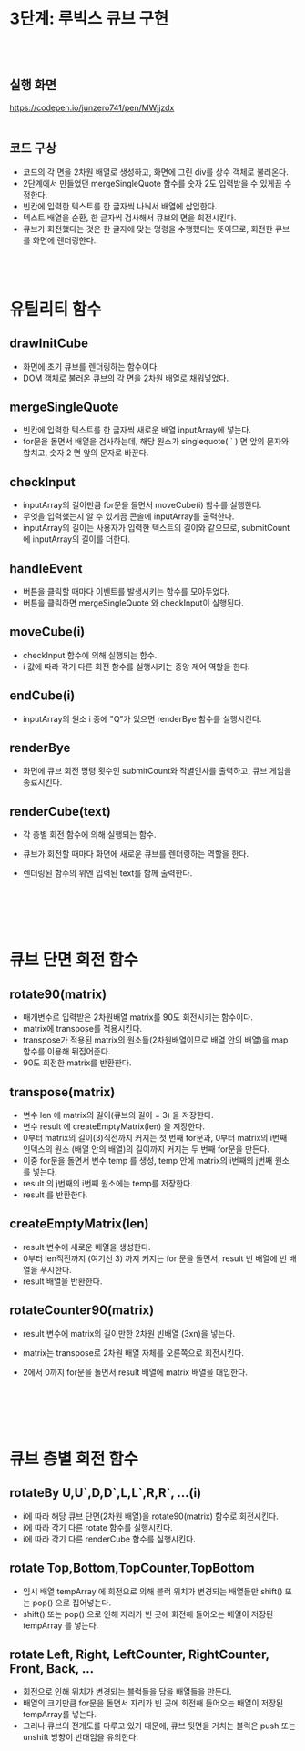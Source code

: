 # 3단계: 루빅스 큐브 구현
</br></br>
## 실행 화면
https://codepen.io/junzero741/pen/MWjjzdx
</br></br>
## 코드 구상
  * 코드의 각 면을 2차원 배열로 생성하고, 화면에 그린 div를 상수 객체로 불러온다.
  * 2단계에서 만들었던 mergeSingleQuote 함수를 숫자 2도 입력받을 수 있게끔 수정한다.
  * 빈칸에 입력한 텍스트를 한 글자씩 나눠서 배열에 삽입한다.
  * 텍스트 배열을 순환, 한 글자씩 검사해서 큐브의 면을 회전시킨다. 
  * 큐브가 회전했다는 것은 한 글자에 맞는 명령을 수행했다는 뜻이므로, 회전한 큐브를 화면에 렌더링한다.
   </br></br>
 </br></br>
# 유틸리티 함수

 ## drawInitCube 
 * 화면에 초기 큐브를 렌더링하는 함수이다.
 * DOM 객체로 불러온 큐브의 각 면을 2차원 배열로 채워넣었다.

 ## mergeSingleQuote
 * 빈칸에 입력한 텍스트를 한 글자씩 새로운 배열 inputArray에 넣는다.
 * for문을 돌면서 배열을 검사하는데, 해당 원소가 singlequote( \` ) 면 앞의 문자와 합치고, 숫자 2 면 앞의 문자로 바꾼다.

 ## checkInput
 * inputArray의 길이만큼 for문을 돌면서 moveCube(i) 함수를 실행한다.
 * 무엇을 입력했는지 알 수 있게끔 콘솔에 inputArray를 출력한다.
 * inputArray의 길이는 사용자가 입력한 텍스트의 길이와 같으므로, submitCount에 inputArray의 길이를 더한다.

 ## handleEvent
 * 버튼을 클릭할 때마다 이벤트를 발생시키는 함수를 모아두었다.
 * 버튼을 클릭하면 mergeSingleQuote 와 checkInput이 실행된다.

 ## moveCube(i)
 * checkInput 함수에 의해 실행되는 함수.
 * i 값에 따라 각기 다른 회전 함수를 실행시키는 중앙 제어 역할을 한다.


 ## endCube(i)
 * inputArray의 원소 i 중에 "Q"가 있으면 renderBye 함수를 실행시킨다.

 ## renderBye
 * 화면에 큐브 회전 명령 횟수인 submitCount와 작별인사를 출력하고, 큐브 게임을 종료시킨다.

 ## renderCube(text)
 * 각 층별 회전 함수에 의해 실행되는 함수.
 * 큐브가 회전할 때마다 화면에 새로운 큐브를 렌더링하는 역할을 한다.
 * 렌더링된 함수의 위엔 입력된 text를 함께 출력한다.


   </br></br> </br></br>
 # 큐브 단면 회전 함수

 ## rotate90(matrix)
 * 매개변수로 입력받은 2차원배열 matrix를 90도 회전시키는 함수이다.
 * matrix에 transpose를 적용시킨다.
 * transpose가 적용된 matrix의 원소들(2차원배열이므로 배열 안의 배열)을 map 함수를 이용해 뒤집어준다.
 * 90도 회전한 matrix를 반환한다.

 ## transpose(matrix)
 * 변수 len 에 matrix의 길이(큐브의 길이 = 3) 을 저장한다.
 * 변수 result 에 createEmptyMatrix(len) 을 저장한다.
 * 0부터 matrix의 길이(3)직전까지 커지는 첫 번째 for문과, 0부터 matrix의 i번째 인덱스의 원소 (배열 안의 배열)의 길이까지 커지는 두 번째 for문을 만든다.
 * 이중 for문을 돌면서 변수 temp 를 생성, temp 안에 matrix의 i번째의 j번째 원소를 넣는다.
 * result 의 j번째의 i번째 원소에는 temp를 저장한다.
 * result 를 반환한다.

 ## createEmptyMatrix(len)
 * result 변수에 새로운 배열을 생성한다.
 * 0부터 len직전까지 (여기선 3) 까지 커지는 for 문을 돌면서, result 빈 배열에 빈 배열을 푸시한다.
 * result 배열을 반환한다. 

  ## rotateCounter90(matrix)
 * result 변수에 matrix의 길이만한 2차원 빈배열 (3xn)을 넣는다.
 * matrix는 transpose로 2차원 배열 자체를 오른쪽으로 회전시킨다.
 * 2에서 0까지 for문을 돌면서 result 배열에 matrix 배열을 대입한다.

    </br></br> </br></br>
 # 큐브 층별 회전 함수

 ## rotateBy U,U\`,D,D\`,L,L\`,R,R\`, ...(i)
 * i에 따라 해당 큐브 단면(2차원 배열)을 rotate90(matrix) 함수로 회전시킨다.
 * i에 따라 각기 다른 rotate 함수를 실행시킨다.
 * i에 따라 각기 다른 renderCube 함수를 실행시킨다.
 
 ## rotate Top,Bottom,TopCounter,TopBottom
 * 임시 배열 tempArray 에 회전으로 의해 블럭 위치가 변경되는 배열들만 shift() 또는 pop() 으로 집어넣는다.
 * shift() 또는 pop() 으로 인해 자리가 빈 곳에 회전해 들어오는 배열이 저장된 tempArray 를 넣는다.

 ## rotate Left, Right, LeftCounter, RightCounter, Front, Back, ...
 * 회전으로 인해 위치가 변경되는 블럭들을 담을 배열들을 만든다.
 * 배열의 크기만큼 for문을 돌면서 자리가 빈 곳에 회전해 들어오는 배열이 저장된 tempArray를 넣는다.
 * 그러나 큐브의 전개도를 다루고 있기 때문에, 큐브 뒷면을 거치는 블럭은 push 또는 unshift 방향이 반대임을 유의한다.
 